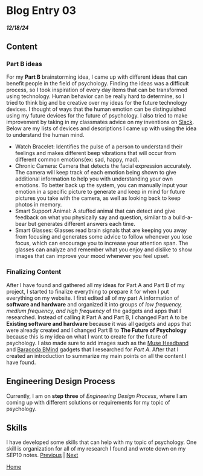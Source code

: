 # Blog Entry 03
##### 12/18/24
## Content
### Part B ideas
For my **Part B** brainstorming idea, I came up with different ideas that can benefit people in the field of psychology. Finding the ideas was a difficult process, so I took inspiration of every day items that can be transformed using technology. Human behavior can be really hard to determine, so I tried to think big and be creative over my ideas for the future technology devices. I thought of ways that the human emotion can be distinguished using my future devices for the future of psychology. I also tried to make improvement by taking in my classmates advice on my inventions on [Slack](https://hstatsep.slack.com/). Below are my lists of devices and descriptions I came up with using the idea to understand the human mind.
 * Watch Bracelet: Identifies the pulse of a person to understand their feelings and makes different beep vibrations that will occur from different common emotions(ex: sad, happy, mad).
 * Chronic Camera: Camera that detects the facial expression accurately. The camera will keep track of each emotion being shown to give additional information to help you with understanding your own emotions. To better back up the system, you can manually input your emotion in a specific picture to generate and keep in mind for future pictures you take with the camera, as well as looking back to keep photos in memory. 
 * Smart Support Animal: A stuffed animal that can detect and give feedback on what you physically say and question, similar to a build-a-bear but generates different answers each time.
 * Smart Glasses: Glasses read brain signals that are keeping you away from focusing and generates some advice to follow whenever you lose focus, which can encourage you to increase your attention span. The glasses can analyze and remember what you enjoy and dislike to show images that can improve your mood whenever you feel upset.
### Finalizing Content
After I have found and gathered all my ideas for Part A and Part B of my project, I started to finalize everything to prepare it for when I put everything on my website. I first edited all of my part A information of **software and hardware** and organized it into groups of _low frequency, medium frequency, and high frequency_ of the gadgets and apps that I researched. Instead of calling it Part A and Part B, I changed Part A to be **Existing software and hardware** because it was all gadgets and apps that were already created and I changed Part B to **The Future of Psychology** because this is my idea on what I want to create for the future of psychology. I also made sure to add images such as the [Muse Headband](https://i0.wp.com/therevealer.org/wp-content/uploads/2022/05/Muse-Poster.jpeg?resize=703%2C369&ssl=1) and [Baracoda BMind](https://nexttechtoday.com/wp-content/uploads/2024/01/Baracodas-BMind-The-Worlds-First-Smart-Mirror-Designed-For-Mental-Wellness.jpg) gadgets that I researched for _Part A_. After that I created an introduction to summarize my main points on all the content I have found. 

## Engineering Design Process
Currently, I am on **step three** of _Engineering Design Process_, where I am coming up with different solutions or requirements for my topic of psychology. 
## Skills
I have developed some skills that can help with my topic of psychology. One skill is organization for all of my research I found and wrote down on my SEP10 notes. 
[Previous](entry02.md) | [Next](entry04.md)

[Home](../README.md)
